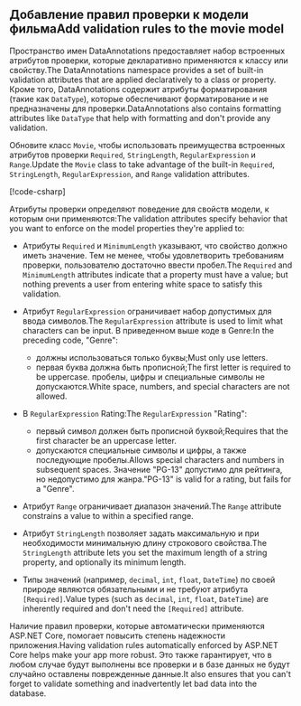 <!-- USED in RP and MVC tutorial -->

## <a name="add-validation-rules-to-the-movie-model"></a><span data-ttu-id="917e8-101">Добавление правил проверки к модели фильма</span><span class="sxs-lookup"><span data-stu-id="917e8-101">Add validation rules to the movie model</span></span>

<span data-ttu-id="917e8-102">Пространство имен DataAnnotations предоставляет набор встроенных атрибутов проверки, которые декларативно применяются к классу или свойству.</span><span class="sxs-lookup"><span data-stu-id="917e8-102">The DataAnnotations namespace provides a set of built-in validation attributes that are applied declaratively to a class or property.</span></span> <span data-ttu-id="917e8-103">Кроме того, DataAnnotations содержит атрибуты форматирования (такие как `DataType`), которые обеспечивают форматирование и не предназначены для проверки.</span><span class="sxs-lookup"><span data-stu-id="917e8-103">DataAnnotations also contains formatting attributes like `DataType` that help with formatting and don't provide any validation.</span></span>

<span data-ttu-id="917e8-104">Обновите класс `Movie`, чтобы использовать преимущества встроенных атрибутов проверки `Required`, `StringLength`, `RegularExpression` и `Range`.</span><span class="sxs-lookup"><span data-stu-id="917e8-104">Update the `Movie` class to take advantage of the built-in `Required`, `StringLength`, `RegularExpression`, and `Range` validation attributes.</span></span>

[!code-csharp[](~/tutorials/first-mvc-app/start-mvc/sample/MvcMovie22/Models/MovieDateRatingDA.cs?name=snippet1)]

<span data-ttu-id="917e8-105">Атрибуты проверки определяют поведение для свойств модели, к которым они применяются:</span><span class="sxs-lookup"><span data-stu-id="917e8-105">The validation attributes specify behavior that you want to enforce on the model properties they're applied to:</span></span>

* <span data-ttu-id="917e8-106">Атрибуты `Required` и `MinimumLength` указывают, что свойство должно иметь значение. Тем не менее, чтобы удовлетворить требованиям проверки, пользователю достаточно ввести пробел.</span><span class="sxs-lookup"><span data-stu-id="917e8-106">The `Required` and `MinimumLength` attributes indicate that a property must have a value; but nothing prevents a user from entering white space to satisfy this validation.</span></span>
* <span data-ttu-id="917e8-107">Атрибут `RegularExpression` ограничивает набор допустимых для ввода символов.</span><span class="sxs-lookup"><span data-stu-id="917e8-107">The `RegularExpression` attribute is used to limit what characters can be input.</span></span> <span data-ttu-id="917e8-108">В приведенном выше коде в Genre:</span><span class="sxs-lookup"><span data-stu-id="917e8-108">In the preceding code, "Genre":</span></span>

  * <span data-ttu-id="917e8-109">должны использоваться только буквы;</span><span class="sxs-lookup"><span data-stu-id="917e8-109">Must only use letters.</span></span>
  * <span data-ttu-id="917e8-110">первая буква должна быть прописной;</span><span class="sxs-lookup"><span data-stu-id="917e8-110">The first letter is required to be uppercase.</span></span> <span data-ttu-id="917e8-111">пробелы, цифры и специальные символы не допускаются.</span><span class="sxs-lookup"><span data-stu-id="917e8-111">White space, numbers, and special characters are not allowed.</span></span>

* <span data-ttu-id="917e8-112">В `RegularExpression` Rating:</span><span class="sxs-lookup"><span data-stu-id="917e8-112">The `RegularExpression` "Rating":</span></span>

  * <span data-ttu-id="917e8-113">первый символ должен быть прописной буквой;</span><span class="sxs-lookup"><span data-stu-id="917e8-113">Requires that the first character be an uppercase letter.</span></span>
  * <span data-ttu-id="917e8-114">допускаются специальные символы и цифры, а также последующие пробелы.</span><span class="sxs-lookup"><span data-stu-id="917e8-114">Allows special characters and numbers in  subsequent spaces.</span></span> <span data-ttu-id="917e8-115">Значение "PG-13" допустимо для рейтинга, но недопустимо для жанра.</span><span class="sxs-lookup"><span data-stu-id="917e8-115">"PG-13" is valid for a rating, but fails for a "Genre".</span></span>

* <span data-ttu-id="917e8-116">Атрибут `Range` ограничивает диапазон значений.</span><span class="sxs-lookup"><span data-stu-id="917e8-116">The `Range` attribute constrains a value to within a specified range.</span></span>
* <span data-ttu-id="917e8-117">Атрибут `StringLength` позволяет задать максимальную и при необходимости минимальную длину строкового свойства.</span><span class="sxs-lookup"><span data-stu-id="917e8-117">The `StringLength` attribute lets you set the maximum length of a string property, and optionally its minimum length.</span></span>
* <span data-ttu-id="917e8-118">Типы значений (например, `decimal`, `int`, `float`, `DateTime`) по своей природе являются обязательными и не требуют атрибута `[Required]`.</span><span class="sxs-lookup"><span data-stu-id="917e8-118">Value types (such as `decimal`, `int`, `float`, `DateTime`) are inherently required and don't need the `[Required]` attribute.</span></span>

<span data-ttu-id="917e8-119">Наличие правил проверки, которые автоматически применяются ASP.NET Core, помогает повысить степень надежности приложения.</span><span class="sxs-lookup"><span data-stu-id="917e8-119">Having validation rules automatically enforced by ASP.NET Core helps make your app more robust.</span></span> <span data-ttu-id="917e8-120">Это также гарантирует, что в любом случае будут выполнены все проверки и в базе данных не будут случайно оставлены поврежденные данные.</span><span class="sxs-lookup"><span data-stu-id="917e8-120">It also ensures that you can't forget to validate something and inadvertently let bad data into the database.</span></span>
